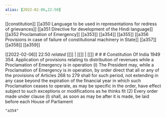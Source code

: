 ```yaml
---
alias: [2022-02-06,22:50]
---
```

[[constitution]] [[a350 Language to be used in representations for redress of grievances]] [[a351 Directive for development of the Hindi language]] [[a352 Proclamation of Emergency]] [[a353]] [[a354]] [[a355]] [[a356 Provisions in case of failure of constitutional machinery in State]] [[a357]] [[a358]] [[a359]]

[[2022-02-06]] 22:50 _related_ [[]] | [[]] | [[]] # # #
Constitution Of India 1949
354. Application of provisions relating to distribution of revenues while a Proclamation of Emergency is in operation (l) The President may, while a Proclamation of Emergency is in operation, by order direct that all or any of the provisions of Articles 268 to 279 shall for such period, not extending in any case beyond the expiration of the financial year in which such Proclamation ceases to operate, as may be specific in the order, have effect subject to such exceptions or modifications as he thinks fit
(2) Every order made under clause (l) shall, as soon as may be after it is made, be laid before each House of Parliament

```query
"a354"
```